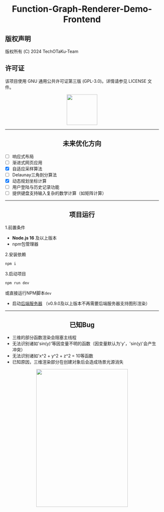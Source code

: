 # <center> Function-Graph-Renderer-Demo-Frontend

## 版权声明

版权所有 (C) 2024 TechOTaKu-Team

## 许可证

该项目使用 GNU 通用公共许可证第三版 (GPL-3.0)。详情请参见 LICENSE 文件。

<center> <img src="./public/486.1-done.png" width="100" height="100"> </center>

---
## <center> 未来优化方向
- [ ] 响应式布局
- [ ] 渐进式网页应用
- [x] 自适应采样算法
- [ ] Delaunay三角剖分算法
- [x] 动态规划坐标计算
- [ ] 用户登陆与历史记录功能
- [ ] 提供键盘支持输入复杂的数学计算（如矩阵计算）

---
## <center> 项目运行
1.前置条件
- **Node.js 16** 及以上版本
- npm包管理器

2.安装依赖
```sh
npm i
```

3.启动项目
```sh
npm run dev
```
或直接运行NPM脚本`dev`
- 启动[后端服务器](https://github.com/FOV-RGT/Function-Graph-Renderer-Demo-Backend) （v0.9.0及以上版本不再需要后端服务器支持图形渲染）

---

## <center> 已知Bug

- 三维的部分函数渲染会阻塞主线程
- 无法识别诸如'sin(y)'等因变量不明的函数（因变量默认为'y'，'sin(y)'会产生冲突）
- 无法识别诸如'x^2 + y^2 + z^2 = 10等函数
- 已知原因，三维渲染部分在创建对象后会造成场景光源消失
<center> <img src="./public/IMG_4007.PNG" width="300" height="450" title> </center>
